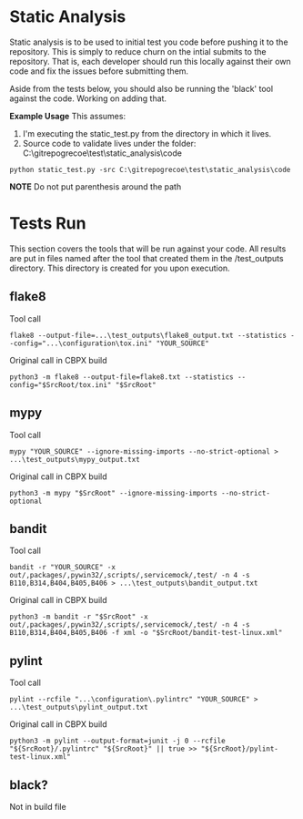 # Static Analysis

Static analysis is to be used to initial test you code before pushing it to the repository. This is simply to reduce churn on the intial submits to the repository. That is, each developer should run this locally against their own code and fix the issues before submitting them. 

Aside from the tests below, you should also be running the 'black' tool against the code. Working on adding that. 


<b>Example Usage</b>
This assumes:
1. I'm executing the static_test.py from the directory in which it lives. 
2. Source code to validate lives under the folder: C:\gitrepogrecoe\test\static_analysis\code

```
python static_test.py -src C:\gitrepogrecoe\test\static_analysis\code
```
<b>NOTE</b> Do not put parenthesis around the path


# Tests Run
This section covers the tools that will be run against your code. All results are put in files named after the tool that created them in the /test_outputs directory. This directory is created for you upon execution. 

## flake8

Tool call
```
flake8 --output-file=...\test_outputs\flake8_output.txt --statistics --config="...\configuration\tox.ini" "YOUR_SOURCE"
```

Original call in CBPX build
```
python3 -m flake8 --output-file=flake8.txt --statistics --config="$SrcRoot/tox.ini" "$SrcRoot" 
```

## mypy

Tool call
```
mypy "YOUR_SOURCE" --ignore-missing-imports --no-strict-optional > ...\test_outputs\mypy_output.txt
```

Original call in CBPX build
```
python3 -m mypy "$SrcRoot" --ignore-missing-imports --no-strict-optional
```

## bandit

Tool call
```
bandit -r "YOUR_SOURCE" -x out/,packages/,pywin32/,scripts/,servicemock/,test/ -n 4 -s B110,B314,B404,B405,B406 > ...\test_outputs\bandit_output.txt
```

Original call in CBPX build
```
python3 -m bandit -r "$SrcRoot" -x out/,packages/,pywin32/,scripts/,servicemock/,test/ -n 4 -s B110,B314,B404,B405,B406 -f xml -o "$SrcRoot/bandit-test-linux.xml"
```

## pylint

Tool call
```
pylint --rcfile "...\configuration\.pylintrc" "YOUR_SOURCE" > ...\test_outputs\pylint_output.txt
```

Original call in CBPX build
```
python3 -m pylint --output-format=junit -j 0 --rcfile "${SrcRoot}/.pylintrc" "${SrcRoot}" || true >> "${SrcRoot}/pylint-test-linux.xml"
```



## black?
Not in build file

